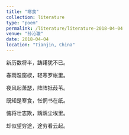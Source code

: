 ```yaml
---
title: "寒食"
collection: literature
type: "poem"
permalink: /literature/literature-2018-04-04
venue: "孙沁璇"
date: 2018-04-04
location: "Tianjin, China"
---
```


新历数将半，踌躇犹不已。

春雨湿窗棂，轻寒罗帐里。

夜风起萧瑟，阵阵抵葭苇。

既知是寒食，怅惘书在纸。

愧将壮志欺，踽踽尘埃里。

却似望穷途，途穷看云起。